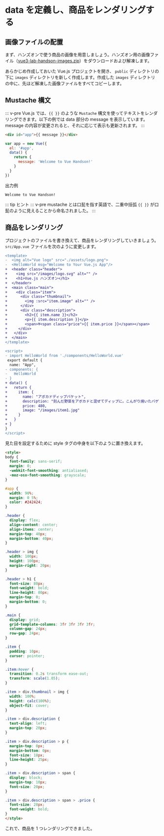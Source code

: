 # data を定義し、商品をレンダリングする

## 画像ファイルの配置

まず、ハンズオンで使う商品の画像を用意しましょう。ハンズオン用の画像ファイル（[vue3-lab-handson-images.zip](./vue3-lab-handson-images.zip 'vue3-lab-handson.zip')）をダウンロードおよび解凍します。

あらかじめ作成しておいた Vue.js プロジェクトを開き、 `public` ディレクトリの下に `images` ディレクトリを新しく作成します。作成した `images` ディレクトリの中に、先ほど解凍した画像ファイルをすべてコピーします。

## Mustache 構文

::: v-pre
Vue.js では、`{{ }}` のような `Mustache` 構文を使ってテキストをレンダリングできます。以下の例では data 部分の message を表示しています。message の内容が変更されると、それに応じて表示も更新されます。
:::

```html
<div id="app">{{ message }}</div>
```

```js
var app = new Vue({
  el: '#app',
  data() {
    return {
      message: 'Welcome to Vue Handson!'
    }
  }
})
```

出力例

```
Welcome to Vue Handson!
```

::: tip ヒント
::: v-pre
mustache とは口髭を指す英語で、二重中括弧 `{{ }}` が口髭のように見えることから命名されました。
:::

## 商品をレンダリング

プロジェクトのファイルを書き換えて、商品をレンダリングしていきましょう。`src/App.vue` ファイルを次のように変更します。

```diff
<template>
-  <img alt="Vue logo" src="./assets/logo.png">
-  <HelloWorld msg="Welcome to Your Vue.js App"/>
+  <header class="header">
+    <img src="/images/logo.svg" alt="" />
+    <h1>Vue.js ハンズオン</h1>
+  </header>
+  <main class="main">
+    <div class="item">
+      <div class="thumbnail">
+        <img :src="item.image" alt="" />
+      </div>
+      <div class="description">
+        <h2>{{ item.name }}</h2>
+        <p>{{ item.description }}</p>
+        <span>¥<span class="price">{{ item.price }}</span></span>
+     </div>
+   </div>
+  </main>
</template>
```

```diff
<script>
- import HelloWorld from './components/HelloWorld.vue'
 export default {
  name: "App",
- components: {
-   HelloWorld
- }
+ data() {
+   return {
+     item: {
+       name: "アボカドディップバケット",
+       description: "刻んだ野菜をアボカドと混ぜてディップに。こんがり焼いたバゲットとお召し上がりください。",
+       price: 480,
+       image: "/images/item1.jpg"
+     }
+   }
+ }
}
</script>
```

見た目を設定するために style タグの中身を以下のように置き換えます。

```html
<style>
body {
  font-family: sans-serif;
  margin: 0;
  -webkit-font-smoothing: antialiased;
  -moz-osx-font-smoothing: grayscale;
}

#app {
  width: 90%;
  margin: 0 5%;
  color: #242424;
}

.header {
  display: flex;
  align-content: center;
  align-items: center;
  margin-top: 40px;
  margin-bottom: 40px;
}

.header > img {
  width: 100px;
  height: 100px;
  margin-right: 20px;
}

.header > h1 {
  font-size: 80px;
  font-weight: bold;
  line-height: 80px;
  margin-top: 0;
  margin-bottom: 0;
}

.main {
  display: grid;
  grid-template-columns: 3fr 3fr 3fr 3fr;
  column-gap: 24px;
  row-gap: 24px;
}

.item {
  padding: 10px;
  cursor: pointer;
}

.item:hover {
  transition: 0.2s transform ease-out;
  transform: scale(1.05);
}

.item > div.thumbnail > img {
  width: 100%;
  height: calc(100%);
  object-fit: cover;
}

.item > div.description {
  text-align: left;
  margin-top: 20px;
}

.item > div.description > p {
  margin-top: 0px;
  margin-bottom: 0px;
  font-size: 18px;
  line-height: 25px;
}

.item > div.description > span {
  display: block;
  margin-top: 10px;
  font-size: 20px;
}

.item > div.description > span > .price {
  font-size: 28px;
  font-weight: bold;
}
</style>
```

これで、商品を 1 つレンダリングできました。
